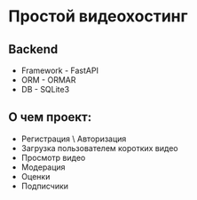 # Простой видеохостинг

## Backend
- Framework - FastAPI
- ORM - ORMAR
- DB - SQLite3

## О чем проект:
- Регистрация \ Авторизация
- Загрузка пользователем коротких видео
- Просмотр видео
- Модерация
- Оценки
- Подписчики
